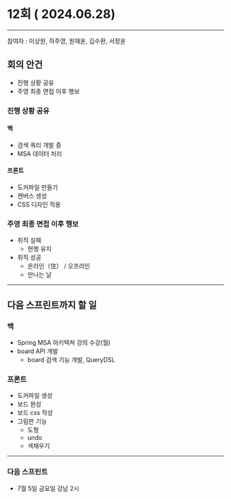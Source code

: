 # 12회 ( 2024.06.28)

---

참여자 : 이상원, 하주영, 원재윤, 김수환, 서정윤

## 회의 안건

- 진행 상황 공유
- 주영 최종 면접 이후 행보
### 진행 상황 공유
#### 백
- 검색 쿼리 개발 중
- MSA 데이터 처리
#### 프론트
- 도커파일 만들기
- 캔버스 생성
- CSS 디자인 적용
### 주영 최종 면접 이후 행보
- 취직 실패
	- 현행 유지
- 취직 성공
	- 온라인（住） / 오프라인
	- 만나는 날

---
## 다음 스프린트까지 할 일
### 백
- Spring MSA 아키텍쳐 강의 수강(월)
- board API 개발
	- board 검색 기능 개발, QueryDSL
### 프론트
- 도커파일 생성
- 보드 완성
- 보드 css 작성
- 그림판 기능
	- 도형
	- undo
	- 색채우기

---
### 다음 스프린트
- 7월 5일 금요일 강남 2시